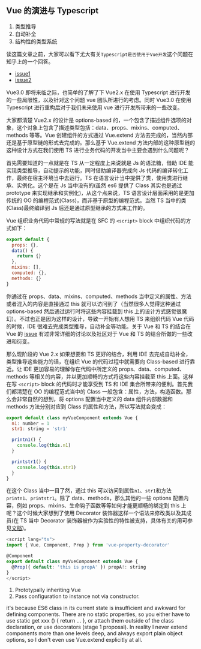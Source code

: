 ## Vue 的演进与 Typescript

1. 类型推导
2. 自动补全
3. 结构性的类型系统

读这篇文章之前，大家可以看下尤大有关`Typescript是否使用于Vue开发`这个问题在知乎上的一个回答。

* [issue1](https://www.zhihu.com/question/46397274?sort=created)
* [issue2](https://www.zhihu.com/question/310485097?sort=created)

Vue3.0 即将来临之际，也简单的了解了下 Vue2.x 在使用 Typescript 进行开发的一些局限性，以及针对这个问题 vue 团队所进行的考虑。同时 Vue3.0 在使用 Typescript 进行重构后对于我们未来使用 vue 进行开发所带来的一些改变。

大家都清楚 Vue2.x 的设计是 options-based 的，一个包含了描述组件选项的对象，这个对象上包含了描述类型包括：data、props、mixins、computed、methods 等等。Vue 创建组件的方式通过 Vue.extend 方法去完成的，当然内部还是基于原型链的形式去完成的。那么基于 Vue.extend 方法内部的这种原型链的这种设计方式在我们使用 TS 进行业务代码的开发当中主要会遇到什么问题呢？

首先需要知道的一点就是在 TS 从一定程度上来说就是 Js 的语法糖，借助 IDE 能实现类型推导，自动提示的功能，同时借助编译器完成向 Js 代码的编译转化工作，最终在宿主环境当中去运行。TS 在语言设计当中提供了类，使用类进行继承、实例化。这个是在 Js 当中没有的(虽然 es6 提供了 Class 其实也是通过 prototype 来实现继承和实例化)，从这个点来说，TS 语言设计层面采用的是更加传统的 OO 的编程范式(Class)，而非基于原型的编程范式。当然 TS 当中的类(Class)最终编译到 Js 后还是通过原型继承的方式来工作的。

Vue 组织业务代码中常规的写法就是在 SFC 的 `<script>` block 中组织代码的方式如下：

```javascript
export default {
  props: {},
  data() {
    return {}
  },
  mixins: [],
  computed: {},
  methods: {}
}
```

你通过在 props、data、mixins、computed、methods 当中定义的属性、方法或者混入的内容是直接通过 this 就可以访问到了（当然很多人觉得这种通过 options-based 然后通过运行时将这些内容挂载到 this 上的设计方式感觉很魔幻）。不过也正是因为这样的设计，导致一开始有人想用 TS 来组织代码 Vue 代码的时候，IDE 很难去完成类型推导，自动补全等功能。关于 Vue 和 TS 的结合在 Vue 的 [issue](https://github.com/vuejs/vue/issues/478) 有过非常详细的讨论以及社区对于 Vue 和 TS 的结合所做的一些改进和衍变。

那么现阶段的 Vue 2.x 如果想要和 TS 更好的结合，利用 IDE 去完成自动补全，类型推导这些能力的话，在组织 Vue 的代码过程中就需要向 Class-based 进行靠近。让 IDE 更加容易的理解你在代码中所定义的 props、data、computed、methods 等相关的内容，并以更加顺畅的方式将这些内容挂载至 this 上面。这样在写 `<script>` block 的代码时才能享受到 TS 和 IDE 集合所带来的便利。首先我们都清楚在 OO 的编程范式当中的 Class 一般包含：属性，方法，构造函数。那么会非常自然的想到，将 options 配置当中定义的 data 组件内部数据和 methods 方法分别对应到 Class 的属性和方法，所以写法就会变成：

```javascript
export default class myVueComponent extends Vue {
  n1: number = 1
  str1: string = 'str1'

  printn1() {
    console.log(this.n1)
  }

  printstr1() {
    console.log(this.str1)
  }
}
```

在这个 Class 当中一目了然，通过 this 可以访问到属性`n1`、`str1`和方法`printn1`、`printstr1`。除了 data、methods，那么其他的一些 options 配置内容，例如 props、mixins、生命钩子函数等等如何才能更顺畅的绑定到 this 上呢？这个时候大家想到了使用 Decorator 装饰器这样一个语法来修改类以及其成员(在 TS 当中 Decorator 装饰器被作为实验性的特性被支持，具体有关的用可参见[文档](http://www.typescriptlang.org/docs/handbook/decorators.html))。


```javascript
<script lang="ts">
import { Vue, Component, Prop } from 'vue-property-decorator'

@Component
export default class myVueComponent extends Vue {
  @Prop({ default: 'this is propA' }) propA!: string
}
</script>
```


1. Prototypally inheriting Vue
2. Pass configuration to instance not via constructor.


it's because ES6 class in its current state is insufficient and awkward for defining components. There are no static properties, so you either have to use static get xxx () { return ... }, or attach them outside of the class declaration, or use decorators (stage 1 proposal). In reality I never extend components more than one levels deep, and always export plain object options, so I don't even use Vue.extend explicitly at all.